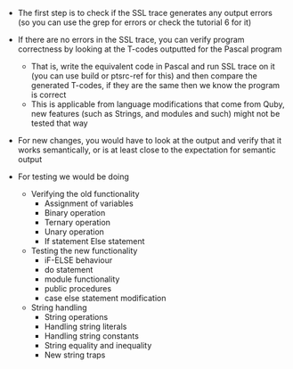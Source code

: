 - The first step is to check if the SSL trace generates any output errors (so you can use the grep for errors or check the tutorial 6 for it)
- If there are no errors in the SSL trace, you can verify program correctness by looking at the T-codes outputted for the Pascal program
	- That is, write the equivalent code in Pascal and run SSL trace on it (you can  use build or ptsrc-ref for this) and then compare the generated T-codes, if they are the same then we know the program is correct
	- This is applicable from language modifications that come from Quby, new features (such as Strings, and modules and such) might not be tested that way
- For new changes, you would have to look at the output and verify that it works semantically, or is at least close to the expectation for semantic output

- For testing we would be doing
	- Verifying the old functionality
		- Assignment of variables
		- Binary operation
		- Ternary operation
		- Unary operation
		- If statement
		  Else statement
	- Testing the new functionality
		- iF-ELSE behaviour
		- do statement
		- module functionality
		- public procedures
		- case else statement modification
	- String handling
		- String operations
		- Handling string literals
		- Handling string constants
		- String equality and inequality
		- New string traps
